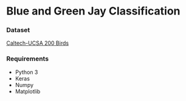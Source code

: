 # Blue and Green Jay Classification



### Dataset
[Caltech-UCSA 200 Birds](http://www.vision.caltech.edu/visipedia/CUB-200.html)

### Requirements
* Python 3
* Keras
* Numpy
* Matplotlib
